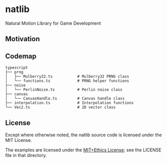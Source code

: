 # natlib

Natural Motion Library for Game Development

## Motivation

## Codemap

```
typescript
├── prng
│   ├── Mulberry32.ts           # Mulberry32 PRNG class
│   └── functions.ts            # PRNG helper functions
├── noise
│   └── PerlinNoise.ts          # Perlin noise class
├── canvas
│   └── CanvasHandle.ts         # Canvas handle class
├── interpolation.ts            # Interpolation functions
└── Vec2.ts                     # 2D vector class
```

## License

Except where otherwise noted, the natlib source code is licensed under the MIT License.

The examples are licensed under the [MIT+Ethics License][ethics-license]; see the LICENSE file in that directory.

[ethics-license]: https://github.com/mvasilkov/natlib/blob/master/examples/LICENSE
